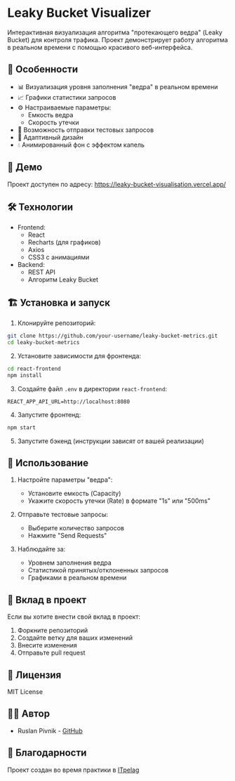 # Leaky Bucket Visualizer

Интерактивная визуализация алгоритма "протекающего ведра" (Leaky Bucket) для контроля трафика. Проект демонстрирует работу алгоритма в реальном времени с помощью красивого веб-интерфейса.

## 🌟 Особенности

- 📊 Визуализация уровня заполнения "ведра" в реальном времени
- 📈 Графики статистики запросов
- ⚙️ Настраиваемые параметры:
  - Емкость ведра
  - Скорость утечки
- 🔄 Возможность отправки тестовых запросов
- 📱 Адаптивный дизайн
- 💧 Анимированный фон с эффектом капель

## 🚀 Демо

Проект доступен по адресу: https://leaky-bucket-visualisation.vercel.app/

## 🛠 Технологии

- Frontend:
  - React
  - Recharts (для графиков)
  - Axios
  - CSS3 с анимациями
- Backend:
  - REST API
  - Алгоритм Leaky Bucket

## 🏗 Установка и запуск

1. Клонируйте репозиторий:
```bash
git clone https://github.com/your-username/leaky-bucket-metrics.git
cd leaky-bucket-metrics
```

2. Установите зависимости для фронтенда:
```bash
cd react-frontend
npm install
```

3. Создайте файл `.env` в директории `react-frontend`:
```
REACT_APP_API_URL=http://localhost:8080
```

4. Запустите фронтенд:
```bash
npm start
```

5. Запустите бэкенд (инструкции зависят от вашей реализации)

## 📝 Использование

1. Настройте параметры "ведра":
   - Установите емкость (Capacity)
   - Укажите скорость утечки (Rate) в формате "1s" или "500ms"

2. Отправьте тестовые запросы:
   - Выберите количество запросов
   - Нажмите "Send Requests"

3. Наблюдайте за:
   - Уровнем заполнения ведра
   - Статистикой принятых/отклоненных запросов
   - Графиками в реальном времени

## 🤝 Вклад в проект

Если вы хотите внести свой вклад в проект:

1. Форкните репозиторий
2. Создайте ветку для ваших изменений
3. Внесите изменения
4. Отправьте pull request

## 📄 Лицензия

MIT License

## 👨‍💻 Автор

- Ruslan Pivnik - [GitHub](https://github.com/rus1kkk)

## 🙏 Благодарности

Проект создан во время практики в [ITpelag](https://itpelag.com) 
